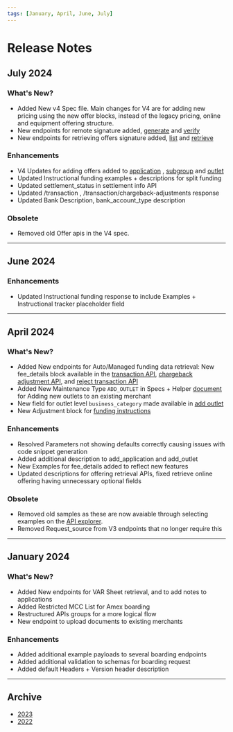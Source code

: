 ```yaml
---
tags: [January, April, June, July]
---
```


# Release Notes

## July 2024

### What's New?

- Added New v4 Spec file. Main changes for V4 are for adding new pricing using the new offer blocks, instead of the legacy pricing, online and equipment offering structure.
- New endpoints for remote signature added, [generate](../api?type=post&path=/boarding/remote_api_signature) and [verify](../api?type=post&path=/boarding/complete_signature)
- New endpoints for retrieving offers signature added, [list](../api?type=post&path=/product_offer/list) and [retrieve](../api?type=post&path=/product_offer/retrieve)
  
### Enhancements

- V4 Updates for adding offers added to [application](../api?type=post&path=/boarding/add_application) , [subgroup](../api?type=post&path=/boarding/subgroup/add) and [outlet](../api?type=post&path=/boarding/outlet/add)
- Updated Instructional funding examples + descriptions for split funding
- Updated settlement_status in settlement info API
- Updated /transaction , /transaction/chargeback-adjustments response
- Updated Bank Description, bank_account_type description

### Obsolete

- Removed old Offer apis in the V4 spec. 
  
---

## June 2024

### Enhancements

- Updated Instructional funding response to include Examples + Instructional tracker placeholder field
  
---

## April 2024

### What's New?

- Added New endpoints for Auto/Managed funding data retrieval: 
New fee_details block available in the [transaction API](../api?type=post&path=/transaction), [chargeback adjustment API](../api?type=post&path=/transaction/chargeback-adjustments), and  [reject transaction API](../api?type=post&path=/transaction/rejects)
- Added New Maintenance Type `ADD_OUTLET` in Specs + Helper [document](../docs/getting-started/maintenance.md) for Adding new outlets to an existing merchant
- New field for outlet level `business_category` made available in [add outlet](../api?type=post&path=/boarding/outlet)
- New Adjustment block for [funding instructions](../api?type=post&path=/funding/instruction)

### Enhancements

- Resolved Parameters not showing defaults correctly causing issues with code snippet generation
- Added additional description to add_application and add_outlet
- New Examples for fee_details added to reflect new features
- Updated descriptions for offering retrieval APIs, fixed retrieve online offering having unnecessary optional fields
  
### Obsolete

- Removed old samples as these are now avaiable through selecting examples on the [API explorer](../api?type=post&path=/v1/apis).
- Removed Request_source from V3 endpoints that no longer require this
  
---

## January 2024

### What's New?

- Added New endpoints for VAR Sheet retrieval, and to add notes to applications
- Added Restricted MCC List for Amex boarding
- Restructured APIs groups for a more logical flow
- New endpoint to upload documents to existing merchants

### Enhancements

- Added additional example payloads to several boarding endpoints
- Added additional validation to schemas for boarding request
- Added default Headers + Version header description

---
## Archive

- [2023](?path=docs/release-notes/2023.md)
- [2022](?path=docs/release-notes/2022.md)

